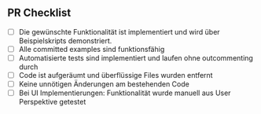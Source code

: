 ## PR Checklist
-   [ ] Die gewünschte Funktionalität ist implementiert und wird über Beispielskripts demonstriert.
-   [ ] Alle committed examples sind funktionsfähig
-   [ ] Automatisierte tests sind implementiert und laufen ohne outcommenting durch
-   [ ] Code ist aufgeräumt und überflüssige Files wurden entfernt
-   [ ] Keine unnötigen Änderungen am bestehenden Code
-   [ ] Bei UI Implementierungen: Funktionalität wurde manuell aus User Perspektive getestet
